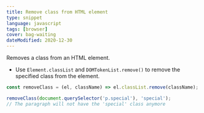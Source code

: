 ```yaml
---
title: Remove class from HTML element
type: snippet
language: javascript
tags: [browser]
cover: bag-waiting
dateModified: 2020-12-30
---
```


Removes a class from an HTML element.

- Use `Element.classList` and `DOMTokenList.remove()` to remove the specified class from the element.

```js
const removeClass = (el, className) => el.classList.remove(className);

removeClass(document.querySelector('p.special'), 'special');
// The paragraph will not have the 'special' class anymore
```
